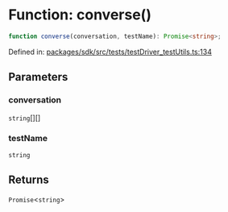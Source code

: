 # Function: converse()

```ts
function converse(conversation, testName): Promise<string>;
```

Defined in: [packages/sdk/src/tests/testDriver\_testUtils.ts:134](https://github.com/towns-protocol/towns/blob/0db1fd0ac7258e8db8cedfb6183e8eade8284fa1/packages/sdk/src/tests/testDriver_testUtils.ts#L134)

## Parameters

### conversation

`string`[][]

### testName

`string`

## Returns

`Promise`\<`string`\>
